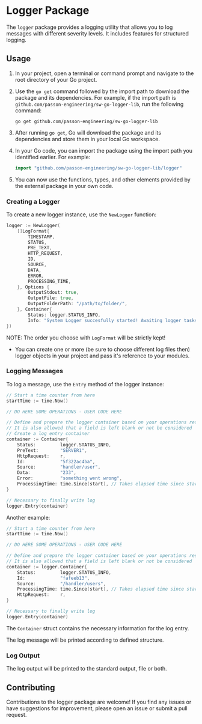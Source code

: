 # Logger Package
The `logger` package provides a logging utility that allows you to log messages with different severity levels. It includes features for structured logging.
## Usage

1. In your project, open a terminal or command prompt and navigate to the root directory of your Go project.

2. Use the `go get` command followed by the import path to download the package and its dependencies. For example, if the import path is `github.com/passon-engineering/sw-go-logger-lib`, run the following command:
   ```
   go get github.com/passon-engineering/sw-go-logger-lib
   ```

3. After running `go get`, Go will download the package and its dependencies and store them in your local Go workspace.

4. In your Go code, you can import the package using the import path you identified earlier. For example:
   ```go
   import "github.com/passon-engineering/sw-go-logger-lib/logger"
   ```

5. You can now use the functions, types, and other elements provided by the external package in your own code.

### Creating a Logger
To create a new logger instance, use the `NewLogger` function:

```go
logger := NewLogger(
    []LogFormat{
        TIMESTAMP, 
        STATUS, 
        PRE_TEXT, 
        HTTP_REQUEST, 
        ID, 
        SOURCE, 
        DATA, 
        ERROR, 
        PROCESSING_TIME,
    }, Options {
        OutputStdout: true,
        OutputFile: true,
        OutputFolderPath: "/path/to/folder/",
    }, Container{
        Status: logger.STATUS_INFO,
        Info: "System Logger succesfully started! Awaiting logger tasks...",
})
```

NOTE: The order you choose with `LogFormat` will be strictly kept!

* You can create one or more (be sure to choose different log files then) logger objects in your project and pass it's reference to your modules. 

### Logging Messages
To log a message, use the `Entry` method of the logger instance:

```go
// Start a time counter from here
startTime := time.Now()

// DO HERE SOME OPERATIONS - USER CODE HERE

// Define and prepare the logger container based on your operations result 
// It is also allowed that a field is left blank or not be considered
// Create a log entry container
container := Container{
    Status:         logger.STATUS_INFO,
    PreText:        "SERVER1",
    HttpRequest:    r,
    Id:             "5f322ac4ba",
    Source:         "handler/user",
    Data:           "233",	
    Error:          "something went wrong",
    ProcessingTime: time.Since(start), // Takes elapsed time since start Time
}

// Necessary to finally write log
logger.Entry(container)
```

Another example:

```go
// Start a time counter from here
startTime := time.Now()

// DO HERE SOME OPERATIONS - USER CODE HERE

// Define and prepare the logger container based on your operations result 
// It is also allowed that a field is left blank or not be considered
container := logger.Container{
    Status:         logger.STATUS_INFO,
    Id:             "fafeeb13",
    Source:         "/handler/users",
    ProcessingTime: time.Since(start), // Takes elapsed time since start Time
    HttpRequest:    r,
}

// Necessary to finally write log
logger.Entry(container)
```

The `Container` struct contains the necessary information for the log entry.

The log message will be printed according to defined structure.

### Log Output
The log output will be printed to the standard output, file or both. 
## Contributing
Contributions to the logger package are welcome! If you find any issues or have suggestions for improvement, please open an issue or submit a pull request.